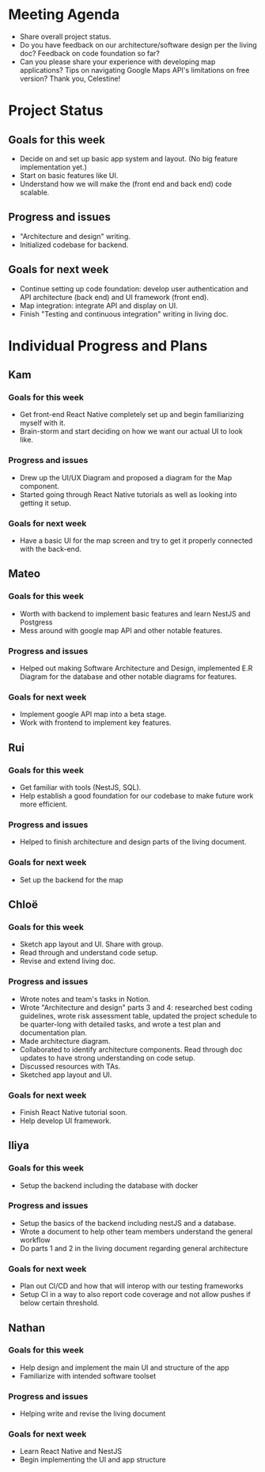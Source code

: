 # Meeting Agenda
- Share overall project status.
- Do you have feedback on our architecture/software design per the living doc? Feedback on code foundation so far?
- Can you please share your experience with developing map applications? Tips on navigating Google Maps API's limitations on free version?
Thank you, Celestine!

# Project Status
## Goals for this week
- Decide on and set up basic app system and layout. (No big feature implementation yet.)
- Start on basic features like UI.
- Understand how we will make the (front end and back end) code scalable.
  
## Progress and issues
- "Architecture and design" writing.
- Initialized codebase for backend.

## Goals for next week
- Continue setting up code foundation: develop user authentication and API architecture (back end) and UI framework (front end).
- Map integration: integrate API and display on UI.
- Finish "Testing and continuous integration" writing in living doc.

# Individual Progress and Plans
## Kam
### Goals for this week
- Get front-end React Native completely set up and begin familiarizing myself with it.
- Brain-storm and start deciding on how we want our actual UI to look like.
### Progress and issues
- Drew up the UI/UX Diagram and proposed a diagram for the Map component.
- Started going through React Native tutorials as well as looking into getting it setup.
### Goals for next week
- Have a basic UI for the map screen and try to get it properly connected with the back-end.

## Mateo
### Goals for this week
- Worth with backend to implement basic features and learn NestJS and Postgress
- Mess around with google map API and other notable features.
### Progress and issues
- Helped out making Software Architecture and Design, implemented E.R Diagram for the database and other notable diagrams for features.
### Goals for next week
- Implement google API map into a beta stage.
- Work with frontend to implement key features.
 
## Rui
### Goals for this week
- Get familiar with tools (NestJS, SQL).
- Help establish a good foundation for our codebase to make future work more efficient.
  
### Progress and issues
- Helped to finish architecture and design parts of the living document.
  
### Goals for next week
- Set up the backend for the map

## Chloë
### Goals for this week
- Sketch app layout and UI. Share with group.
- Read through and understand code setup.
- Revise and extend living doc.
### Progress and issues
- Wrote notes and team's tasks in Notion.
- Wrote "Architecture and design" parts 3 and 4: researched best coding guidelines, wrote risk assessment table, updated the project schedule to be quarter-long with detailed tasks, and wrote a test plan and documentation plan.
- Made architecture diagram.
- Collaborated to identify architecture components. Read through doc updates to have strong understanding on code setup.
- Discussed resources with TAs.
- Sketched app layout and UI.
### Goals for next week
- Finish React Native tutorial soon.
- Help develop UI framework.

## Iliya
### Goals for this week
- Setup the backend including the database with docker
### Progress and issues
- Setup the basics of the backend including nestJS and a database.
- Wrote a document to help other team members understand the general workflow
- Do parts 1 and 2 in the living document regarding general architecture
### Goals for next week
- Plan out CI/CD and how that will interop with our testing frameworks
- Setup CI in a way to also report code coverage and not allow pushes if below certain threshold.

## Nathan
### Goals for this week
- Help design and implement the main UI and structure of the app
- Familiarize with intended software toolset
### Progress and issues
- Helping write and revise the living document
  
### Goals for next week
- Learn React Native and NestJS
- Begin implementing the UI and app structure